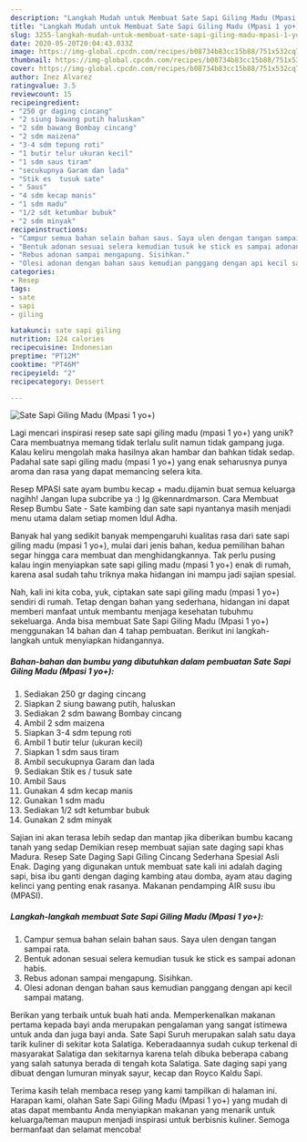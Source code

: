 ```yaml
---
description: "Langkah Mudah untuk Membuat Sate Sapi Giling Madu (Mpasi 1 yo+), Sempurna"
title: "Langkah Mudah untuk Membuat Sate Sapi Giling Madu (Mpasi 1 yo+), Sempurna"
slug: 3255-langkah-mudah-untuk-membuat-sate-sapi-giling-madu-mpasi-1-yo-sempurna
date: 2020-05-20T20:04:43.033Z
image: https://img-global.cpcdn.com/recipes/b08734b83cc15b88/751x532cq70/sate-sapi-giling-madu-mpasi-1-yo-foto-resep-utama.jpg
thumbnail: https://img-global.cpcdn.com/recipes/b08734b83cc15b88/751x532cq70/sate-sapi-giling-madu-mpasi-1-yo-foto-resep-utama.jpg
cover: https://img-global.cpcdn.com/recipes/b08734b83cc15b88/751x532cq70/sate-sapi-giling-madu-mpasi-1-yo-foto-resep-utama.jpg
author: Inez Alvarez
ratingvalue: 3.5
reviewcount: 15
recipeingredient:
- "250 gr daging cincang"
- "2 siung bawang putih haluskan"
- "2 sdm bawang Bombay cincang"
- "2 sdm maizena"
- "3-4 sdm tepung roti"
- "1 butir telur ukuran kecil"
- "1 sdm saus tiram"
- "secukupnya Garam dan lada"
- "Stik es  tusuk sate"
- " Saus"
- "4 sdm kecap manis"
- "1 sdm madu"
- "1/2 sdt ketumbar bubuk"
- "2 sdm minyak"
recipeinstructions:
- "Campur semua bahan selain bahan saus. Saya ulen dengan tangan sampai rata."
- "Bentuk adonan sesuai selera kemudian tusuk ke stick es sampai adonan habis."
- "Rebus adonan sampai mengapung. Sisihkan."
- "Olesi adonan dengan bahan saus kemudian panggang dengan api kecil sampai matang."
categories:
- Resep
tags:
- sate
- sapi
- giling

katakunci: sate sapi giling 
nutrition: 124 calories
recipecuisine: Indonesian
preptime: "PT12M"
cooktime: "PT46M"
recipeyield: "2"
recipecategory: Dessert

---
```



![Sate Sapi Giling Madu (Mpasi 1 yo+)](https://img-global.cpcdn.com/recipes/b08734b83cc15b88/751x532cq70/sate-sapi-giling-madu-mpasi-1-yo-foto-resep-utama.jpg)

Lagi mencari inspirasi resep sate sapi giling madu (mpasi 1 yo+) yang unik? Cara membuatnya memang tidak terlalu sulit namun tidak gampang juga. Kalau keliru mengolah maka hasilnya akan hambar dan bahkan tidak sedap. Padahal sate sapi giling madu (mpasi 1 yo+) yang enak seharusnya punya aroma dan rasa yang dapat memancing selera kita.

Resep MPASI sate ayam bumbu kecap + madu.dijamin buat semua keluarga nagihh! Jangan lupa subcribe ya :) Ig @kennardmarson. Cara Membuat Resep Bumbu Sate - Sate kambing dan sate sapi nyantanya masih menjadi menu utama dalam setiap momen Idul Adha.

Banyak hal yang sedikit banyak mempengaruhi kualitas rasa dari sate sapi giling madu (mpasi 1 yo+), mulai dari jenis bahan, kedua pemilihan bahan segar hingga cara membuat dan menghidangkannya. Tak perlu pusing kalau ingin menyiapkan sate sapi giling madu (mpasi 1 yo+) enak di rumah, karena asal sudah tahu triknya maka hidangan ini mampu jadi sajian spesial.


Nah, kali ini kita coba, yuk, ciptakan sate sapi giling madu (mpasi 1 yo+) sendiri di rumah. Tetap dengan bahan yang sederhana, hidangan ini dapat memberi manfaat untuk membantu menjaga kesehatan tubuhmu sekeluarga. Anda bisa membuat Sate Sapi Giling Madu (Mpasi 1 yo+) menggunakan 14 bahan dan 4 tahap pembuatan. Berikut ini langkah-langkah untuk menyiapkan hidangannya.

<!--inarticleads1-->

##### Bahan-bahan dan bumbu yang dibutuhkan dalam pembuatan Sate Sapi Giling Madu (Mpasi 1 yo+):

1. Sediakan 250 gr daging cincang
1. Siapkan 2 siung bawang putih, haluskan
1. Sediakan 2 sdm bawang Bombay cincang
1. Ambil 2 sdm maizena
1. Siapkan 3-4 sdm tepung roti
1. Ambil 1 butir telur (ukuran kecil)
1. Siapkan 1 sdm saus tiram
1. Ambil secukupnya Garam dan lada
1. Sediakan Stik es / tusuk sate
1. Ambil  Saus
1. Gunakan 4 sdm kecap manis
1. Gunakan 1 sdm madu
1. Sediakan 1/2 sdt ketumbar bubuk
1. Gunakan 2 sdm minyak


Sajian ini akan terasa lebih sedap dan mantap jika diberikan bumbu kacang tanah yang sedap Demikian resep membuat sajian sate daging sapi khas Madura. Resep Sate Daging Sapi Giling Cincang Sederhana Spesial Asli Enak. Daging yang digunakan untuk membuat sate kali ini adalah daging sapi, bisa ibu ganti dengan daging kambing atau domba, ayam atau daging kelinci yang penting enak rasanya. Makanan pendamping AIR susu ibu (MPASI). 

<!--inarticleads2-->

##### Langkah-langkah membuat Sate Sapi Giling Madu (Mpasi 1 yo+):

1. Campur semua bahan selain bahan saus. Saya ulen dengan tangan sampai rata.
1. Bentuk adonan sesuai selera kemudian tusuk ke stick es sampai adonan habis.
1. Rebus adonan sampai mengapung. Sisihkan.
1. Olesi adonan dengan bahan saus kemudian panggang dengan api kecil sampai matang.


Berikan yang terbaik untuk buah hati anda. Memperkenalkan makanan pertama kepada bayi anda merupakan pengalaman yang sangat istimewa untuk anda dan juga bayi anda. Sate Sapi Suruh merupakan salah satu daya tarik kuliner di sekitar kota Salatiga. Keberadaannya sudah cukup terkenal di masyarakat Salatiga dan sekitarnya karena telah dibuka beberapa cabang yang salah satunya berada di tengah kota Salatiga. Sate daging sapi yang dibuat dengan lumuran minyak sayur, kecap dan Royco Kaldu Sapi. 

Terima kasih telah membaca resep yang kami tampilkan di halaman ini. Harapan kami, olahan Sate Sapi Giling Madu (Mpasi 1 yo+) yang mudah di atas dapat membantu Anda menyiapkan makanan yang menarik untuk keluarga/teman maupun menjadi inspirasi untuk berbisnis kuliner. Semoga bermanfaat dan selamat mencoba!
